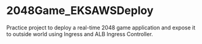 # 2048Game_EKSAWSDeploy
Practice project to deploy a real-time 2048 game application and expose it to outside world using Ingress and ALB Ingress Controller. 
